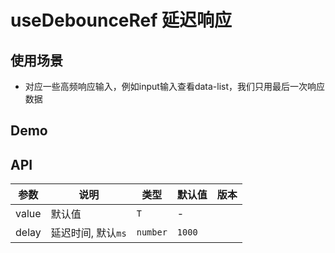# useDebounceRef 延迟响应

## 使用场景

- 对应一些高频响应输入，例如input输入查看data-list，我们只用最后一次响应数据

## Demo

<preview path="./use-debounce-ref-demo.vue" title="基本使用"></preview>

## API

| 参数 | 说明     | 类型                    | 默认值 | 版本 |
| ---- | -------- | ----------------------- | ------ | ---- |
| value   | 默认值 | `T` | \-     |      |
| delay   | 延迟时间, 默认`ms` | `number` | `1000`     |      |
